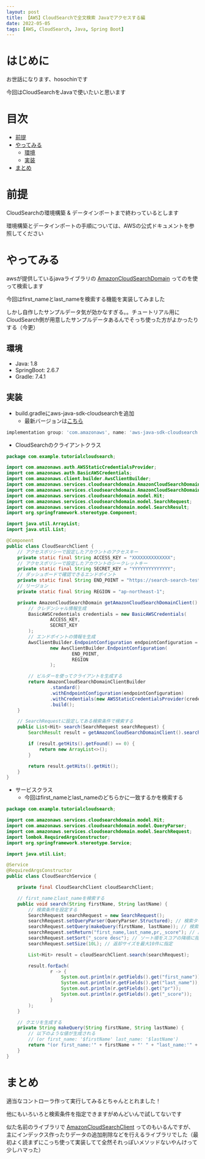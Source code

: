 ```yaml
---
layout: post
title: 【AWS】CloudSearchで全文検索 Javaでアクセスする編
date: 2022-05-05
tags: [AWS, CloudSearch, Java, Spring Boot]
---
```


# はじめに

お世話になります、hosochinです

今回はCloudSearchをJavaで使いたいと思います

# 目次

- [前提](#前提)
- [やってみる](#やってみる)
  - [環境](#環境)
  - [実装](#実装)
- [まとめ](#まとめ)

# 前提

CloudSearchの環境構築 & データインポートまで終わっているとします

環境構築とデータインポートの手順については、AWSの公式ドキュメントを参照してください

# やってみる

awsが提供しているjavaライブラリの [AmazonCloudSearchDomain](https://docs.aws.amazon.com/AWSJavaSDK/latest/javadoc/com/amazonaws/services/cloudsearchdomain/AmazonCloudSearchDomain.html) ってのを使って検索します

今回はfirst_nameとlast_nameを検索する機能を実装してみました

しかし自作したサンプルデータ気が効かなすぎる。。チュートリアル用にCloudSearch側が用意したサンプルデータあるんでそっち使った方がよかったりする（今更）

## 環境

* Java: 1.8
* SpringBoot: 2.6.7
* Gradle: 7.4.1

## 実装

* build.gradleにaws-java-sdk-cloudsearchを追加
  * 最新バージョンは[こちら](https://mvnrepository.com/artifact/com.amazonaws/aws-java-sdk-cloudsearch)

```gradle
implementation group: 'com.amazonaws', name: 'aws-java-sdk-cloudsearch', version: '1.11.447'
```

* CloudSearchのクライアントクラス

```java
package com.example.tutorialcloudsearch;

import com.amazonaws.auth.AWSStaticCredentialsProvider;
import com.amazonaws.auth.BasicAWSCredentials;
import com.amazonaws.client.builder.AwsClientBuilder;
import com.amazonaws.services.cloudsearchdomain.AmazonCloudSearchDomain;
import com.amazonaws.services.cloudsearchdomain.AmazonCloudSearchDomainClientBuilder;
import com.amazonaws.services.cloudsearchdomain.model.Hit;
import com.amazonaws.services.cloudsearchdomain.model.SearchRequest;
import com.amazonaws.services.cloudsearchdomain.model.SearchResult;
import org.springframework.stereotype.Component;

import java.util.ArrayList;
import java.util.List;

@Component
public class CloudSearchClient {
    // アクセスポリシーで設定したアカウントのアクセスキー 
    private static final String ACCESS_KEY = "XXXXXXXXXXXXXX";
    // アクセスポリシーで設定したアカウントのシークレットキー
    private static final String SECRET_KEY = "YYYYYYYYYYYYYY";
    // ダッシュボードで確認できるエンドポイント
    private static final String END_POINT = "https://search-search-test-misbuybhc7wm62ox6m3cvjq2s4.ap-northeast-1.cloudsearch.amazonaws.com";
    // リージョン
    private static final String REGION = "ap-northeast-1";

    private AmazonCloudSearchDomain getAmazonCloudSearchDomainClient() {
        // クレデンシャル情報生成
        BasicAWSCredentials credentials = new BasicAWSCredentials(
                ACCESS_KEY,
                SECRET_KEY
        );
        // エンドポイントの情報を生成
        AwsClientBuilder.EndpointConfiguration endpointConfiguration =
                new AwsClientBuilder.EndpointConfiguration(
                        END_POINT,
                        REGION
                );

        // ビルダーを使ってクライアントを生成する
        return AmazonCloudSearchDomainClientBuilder
                .standard()
                .withEndpointConfiguration(endpointConfiguration)
                .withCredentials(new AWSStaticCredentialsProvider(credentials))
                .build();
    }

    // SearchRequestに設定してある検索条件で検索する
    public List<Hit> search(SearchRequest searchRequest) {
        SearchResult result = getAmazonCloudSearchDomainClient().search(searchRequest);

        if (result.getHits().getFound() == 0) {
            return new ArrayList<>();
        }

        return result.getHits().getHit();
    }
}
```

* サービスクラス
  * 今回はfirst_nameとlast_nameのどちらかに一致するかを検索する

```java
package com.example.tutorialcloudsearch;

import com.amazonaws.services.cloudsearchdomain.model.Hit;
import com.amazonaws.services.cloudsearchdomain.model.QueryParser;
import com.amazonaws.services.cloudsearchdomain.model.SearchRequest;
import lombok.RequiredArgsConstructor;
import org.springframework.stereotype.Service;

import java.util.List;

@Service
@RequiredArgsConstructor
public class CloudSearchService {

    private final CloudSearchClient cloudSearchClient;

    // first_nameとlast_nameを検索する
    public void search(String firstName, String lastName) {
        // 検索条件を設定する
        SearchRequest searchRequest = new SearchRequest();
        searchRequest.setQueryParser(QueryParser.Structured); // 検索タイプを指定
        searchRequest.setQuery(makeQuery(firstName, lastName)); // 検索クエリを指定
        searchRequest.setReturn("first_name,last_name,pr,_score"); // 戻り値のカラムを指定
        searchRequest.setSort("_score desc"); // ソート順をスコアの降順に指定
        searchRequest.setSize(10L); // 返却サイズを最大10件に指定

        List<Hit> result = cloudSearchClient.search(searchRequest);

        result.forEach(
                r -> {
                    System.out.println(r.getFields().get("first_name"));
                    System.out.println(r.getFields().get("last_name"));
                    System.out.println(r.getFields().get("pr"));
                    System.out.println(r.getFields().get("_score"));
                }
        );
    }

    // クエリを生成する
    private String makeQuery(String firstName, String lastName) {
        // 以下のような値が生成される
        // (or first_name: '$firstName' last_name: '$lastName')
        return "(or first_name:'" + firstName + "' " + "last_name:'" + lastName + "')";
    }
}
```

# まとめ

適当なコントローラ作って実行してみるとちゃんととれました！

他にもいろいろと検索条件を指定できますがめんどいんで試してないです

似た名前のライブラリで [AmazonCloudSearchClient](https://docs.aws.amazon.com/AWSJavaSDK/latest/javadoc/com/amazonaws/services/cloudsearchv2/AmazonCloudSearchClient.html) ってのもいるんですが、主にインデックス作ったりデータの追加削除などを行えるライブラリでした（最初よく読まずにこっち使って実装してて全然それっぽいメソッドないやんけって少しハマった）
